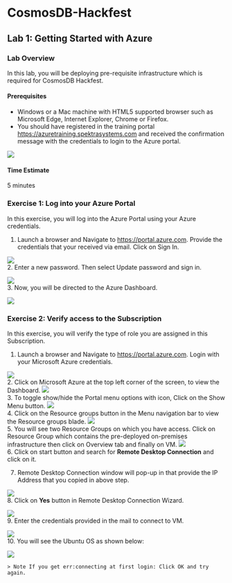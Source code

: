 # CosmosDB-Hackfest
## Lab 1: Getting Started with Azure
### Lab Overview
In this lab, you will be deploying pre-requisite infrastructure which is required for CosmosDB Hackfest.
#### Prerequisites
* Windows or a Mac machine with HTML5 supported browser such as Microsoft Edge, Internet Explorer, Chrome or Firefox.
* You should have registered in the training portal https://azuretraining.spektrasystems.com and received the confirmation message with the credentials to login to the Azure portal.

<img src="images/module.jpg"/><br/>
#### Time Estimate
5 minutes

### Exercise 1: Log into your Azure Portal
In this exercise, you will log into the Azure Portal using your Azure credentials.
1.	Launch a browser and Navigate to https://portal.azure.com. Provide the credentials that your received via email. Click on Sign In.

<img src="images/module1.jpg"/><br/>
2. Enter a new password. Then select Update password and sign in.

<img src="images/module2.jpg"/><br/>
3. Now, you will be directed to the Azure Dashboard.

<img src="images/module3.jpg"/><br/>

### Exercise 2: Verify access to the Subscription
In this exercise, you will verify the type of role you are assigned in this Subscription.
1.	Launch a browser and Navigate to https://portal.azure.com. Login with your Microsoft Azure credentials.

<img src="images/module4.jpg"/><br/>
2. Click on Microsoft Azure  at the top left corner of the screen, to view the Dashboard.
<img src="images/module5.jpg"/><br/>
3. To toggle show/hide the Portal menu options with icon, Click on the Show Menu button.
<img src="images/module6.jpg"/><br/>
4. Click on the Resource groups button in the Menu navigation bar to view the Resource groups blade.
<img src="images/module7.jpg"/><br/>
5. You will see two Resource Groups on which you have access. Click on Resource Group which contains the pre-deployed on-premises infrastructure then click on Overview tab and finally on VM.
<img src="images/module8.jpg"/><br/>
6. Click on start button and search for **Remote Desktop Connection** and click on it.

7. Remote Desktop Connection window will pop-up in that provide the IP Address that you copied in above step.

<img src="images/rdc.jpg"/><br/>
8. Click on **Yes** button in Remote Desktop Connection Wizard.

<img src="images/rdc2.jpg"/><br/>
9. Enter the credentials provided in the mail to connect to VM.

<img src="images/xrdp.jpg"/><br/>
10. You will see the Ubuntu OS as shown below:

<img src="images/module9.jpg"/><br/>

    > Note If you get err:connecting at first login: Click OK and try again.
